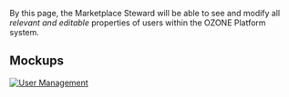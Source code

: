 By this page, the Marketplace Steward will be able to see and modify all *relevant and editable* properties of users within the OZONE Platform system.

## Mockups
[![User Management](https://raw.githubusercontent.com/ozone-development/ozp-documentation/master/mockups/hud/HUD_MarketplaceManagement_UserManagement.png)](https://raw.githubusercontent.com/ozone-development/ozp-documentation/master/mockups/hud/HUD_MarketplaceManagement_UserManagement.png)